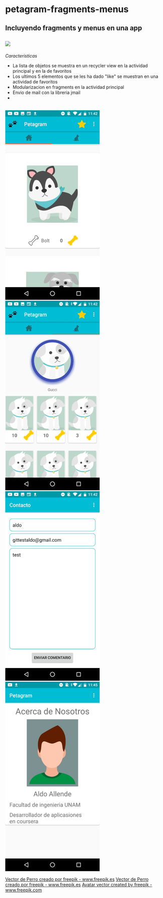 # petagram-fragments-menus
**Incluyendo fragments y menus en una  app**
<br/><br/>
<img src="https://github.com/InvedAllens/petagram-fragments-menus/blob/master/Screenshots/fragments.gif" width="300"/>
---
*Caracteristicas*
- La lista de objetos se muestra en un recycler view en la actividad principal y en la de favoritos
- Los ultimos 5 elementos que se les ha dado "like" se muestran en una actividad de favoritos
- Modularizacion en fragments en la actividad principal
- Envio de mail con la libreria jmail
- 
<br/>
				<img src="https://github.com/InvedAllens/petagram-fragments-menus/blob/master/Screenshots/Screenshot2.jpg" alt="drawing" width="300"/>
<br/>
				<img src="https://github.com/InvedAllens/petagram-fragments-menus/blob/master/Screenshots/Screenshot3.jpg" alt="drawing" width="300"/>
<br/>
				<img src="https://github.com/InvedAllens/petagram-fragments-menus/blob/master/Screenshots/Screenshot4.jpg" alt="drawing" width="300"/>
<br/>
				<img src="https://github.com/InvedAllens/petagram-fragments-menus/blob/master/Screenshots/Screenshot5.jpg" alt="drawing" width="300"/>
<br/>

<a href='https://www.freepik.es/fotos-vectores-gratis/perro'>Vector de Perro creado por freepik - www.freepik.es</a>
<a href="https://www.freepik.es/fotos-vectores-gratis/perro">Vector de Perro creado por freepik - www.freepik.es</a>
<a href="https://www.freepik.com/free-photos-vectors/avatar">Avatar vector created by freepik - www.freepik.com</a>




